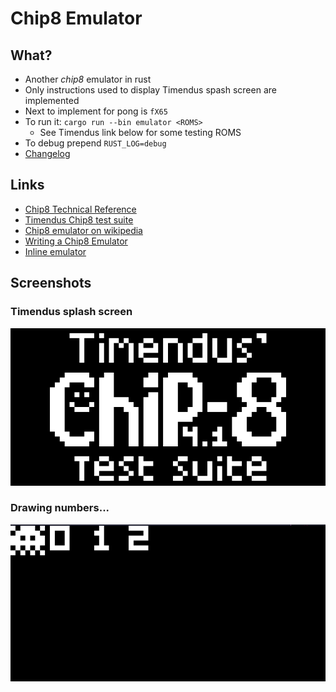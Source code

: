 # Chip8 Emulator

## What?
- Another *chip8* emulator in rust
- Only instructions used to display Timendus spash screen are implemented
- Next to implement for pong is `fX65`
- To run it: `cargo run --bin emulator <ROMS>`
    - See Timendus link below for some testing ROMS
- To debug prepend `RUST_LOG=debug`
- [Changelog](https://github.com/gthvn1/chip8-emulator/blob/master/Changelog.md)

## Links

- [Chip8 Technical Reference](http://devernay.free.fr/hacks/chip8/C8TECH10.HTM)
- [Timendus Chip8 test suite](https://github.com/Timendus/chip8-test-suite)
- [Chip8 emulator on wikipedia](https://en.wikipedia.org/wiki/CHIP-8)
- [Writing a Chip8 Emulator](http://craigthomas.ca/blog/2014/06/21/writing-a-chip-8-emulator-part-1/)
- [Inline emulator](https://chip-8.vercel.app/)

## Screenshots

### Timendus splash screen
![](https://github.com/gthvn1/chip8-emulator/blob/master/screenshots/timendus.png)

### Drawing numbers...
![](https://github.com/gthvn1/chip8-emulator/blob/master/screenshots/drawing_numbers.png)

